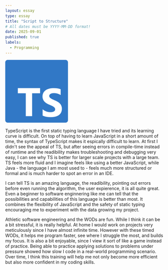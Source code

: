 ```yaml
---
layout: essay
type: essay
title: "Script to Structure"
# All dates must be YYYY-MM-DD format!
date: 2025-09-01
published: true
labels:
  - Programming
---
```


<img width="200px" class="rounded float-start pe-4" src="../img/script-to-structure/Typescript.png">

TypeScript is the first static typing language I have tried and its learning curve is difficult. On top of having to learn JavaScript in a short amount of time, the syntax of TypeScript makes it espically difficult to learn. At first I didn't see the appeal of TS, but after seeing errors in compile-time instead of runtime and the readibility makes troubleshooting and debugging very easy, I can see why TS is better for larger scale projects with a large team. TS feels more fluid and I imagine feels like using a better JavaScript, while Java - the language I am most used to - feels much more structured or formal and is much harder to spot an error in an IDE. 

I can tell TS is an amazing language, the readibility, pointing out errors before even running the algorithm, the user expierence, it is all quite great. Even a beginner to software enginnering like me can tell that the possibilities and capabilities of this language is better than most. It combines the flexibility of JavaScript and the safety of static typing encouraging me to experiment with the data growing my project.

Athletic software engineering and the WODs are fun. While I think it can be a bit stressful, it is really helpful. At home I would work on projects very meticulously since I have almost infinite time. However with these timed WODs, it helps me program faster, see where I struggle the most, and builds my focus. It is also a bit enjoyable, since I view it sort of like a game instead of practice. Being able to practice applying solutions to problems under pressure showed how slow I code in a real-world programming scenario. Over time, I think this training will help me not only become more efficient but also more confident in my coding skills.

